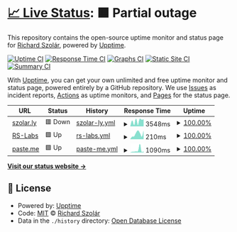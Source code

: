 # [📈 Live Status](https://up.szolar.ly): <!--live status--> **🟧 Partial outage**

This repository contains the open-source uptime monitor and status page for [Richard Szolár](https://szolar.ly), powered by [Upptime](https://github.com/upptime/upptime).

[![Uptime CI](https://github.com/0x111/up.szolar.ly/workflows/Uptime%20CI/badge.svg)](https://github.com/0x111/up.szolar.ly/actions?query=workflow%3A%22Uptime+CI%22)
[![Response Time CI](https://github.com/0x111/up.szolar.ly/workflows/Response%20Time%20CI/badge.svg)](https://github.com/0x111/up.szolar.ly/actions?query=workflow%3A%22Response+Time+CI%22)
[![Graphs CI](https://github.com/0x111/up.szolar.ly/workflows/Graphs%20CI/badge.svg)](https://github.com/0x111/up.szolar.ly/actions?query=workflow%3A%22Graphs+CI%22)
[![Static Site CI](https://github.com/0x111/up.szolar.ly/workflows/Static%20Site%20CI/badge.svg)](https://github.com/0x111/up.szolar.ly/actions?query=workflow%3A%22Static+Site+CI%22)
[![Summary CI](https://github.com/0x111/up.szolar.ly/workflows/Summary%20CI/badge.svg)](https://github.com/0x111/up.szolar.ly/actions?query=workflow%3A%22Summary+CI%22)

With [Upptime](https://upptime.js.org), you can get your own unlimited and free uptime monitor and status page, powered entirely by a GitHub repository. We use [Issues](https://github.com/0x111/up.szolar.ly/issues) as incident reports, [Actions](https://github.com/0x111/up.szolar.ly/actions) as uptime monitors, and [Pages](https://up.szolar.ly) for the status page.

<!--start: status pages-->
<!-- This summary is generated by Upptime (https://github.com/upptime/upptime) -->
<!-- Do not edit this manually, your changes will be overwritten -->
<!-- prettier-ignore -->
| URL | Status | History | Response Time | Uptime |
| --- | ------ | ------- | ------------- | ------ |
| <img alt="" src="https://szolar.ly/images/favicon.svg" height="13"> [szolar.ly](https://szolar.ly) | 🟥 Down | [szolar-ly.yml](https://github.com/0x111/up.szolar.ly/commits/HEAD/history/szolar-ly.yml) | <details><summary><img alt="Response time graph" src="./graphs/szolar-ly/response-time-week.png" height="20"> 3548ms</summary><br><a href="https://up.szolar.ly/history/szolar-ly"><img alt="Response time 2458" src="https://img.shields.io/endpoint?url=https%3A%2F%2Fraw.githubusercontent.com%2F0x111%2Fup.szolar.ly%2FHEAD%2Fapi%2Fszolar-ly%2Fresponse-time.json"></a><br><a href="https://up.szolar.ly/history/szolar-ly"><img alt="24-hour response time 4760" src="https://img.shields.io/endpoint?url=https%3A%2F%2Fraw.githubusercontent.com%2F0x111%2Fup.szolar.ly%2FHEAD%2Fapi%2Fszolar-ly%2Fresponse-time-day.json"></a><br><a href="https://up.szolar.ly/history/szolar-ly"><img alt="7-day response time 3548" src="https://img.shields.io/endpoint?url=https%3A%2F%2Fraw.githubusercontent.com%2F0x111%2Fup.szolar.ly%2FHEAD%2Fapi%2Fszolar-ly%2Fresponse-time-week.json"></a><br><a href="https://up.szolar.ly/history/szolar-ly"><img alt="30-day response time 1843" src="https://img.shields.io/endpoint?url=https%3A%2F%2Fraw.githubusercontent.com%2F0x111%2Fup.szolar.ly%2FHEAD%2Fapi%2Fszolar-ly%2Fresponse-time-month.json"></a><br><a href="https://up.szolar.ly/history/szolar-ly"><img alt="1-year response time 2429" src="https://img.shields.io/endpoint?url=https%3A%2F%2Fraw.githubusercontent.com%2F0x111%2Fup.szolar.ly%2FHEAD%2Fapi%2Fszolar-ly%2Fresponse-time-year.json"></a></details> | <details><summary><a href="https://up.szolar.ly/history/szolar-ly">100.00%</a></summary><a href="https://up.szolar.ly/history/szolar-ly"><img alt="All-time uptime 100.00%" src="https://img.shields.io/endpoint?url=https%3A%2F%2Fraw.githubusercontent.com%2F0x111%2Fup.szolar.ly%2FHEAD%2Fapi%2Fszolar-ly%2Fuptime.json"></a><br><a href="https://up.szolar.ly/history/szolar-ly"><img alt="24-hour uptime 99.99%" src="https://img.shields.io/endpoint?url=https%3A%2F%2Fraw.githubusercontent.com%2F0x111%2Fup.szolar.ly%2FHEAD%2Fapi%2Fszolar-ly%2Fuptime-day.json"></a><br><a href="https://up.szolar.ly/history/szolar-ly"><img alt="7-day uptime 100.00%" src="https://img.shields.io/endpoint?url=https%3A%2F%2Fraw.githubusercontent.com%2F0x111%2Fup.szolar.ly%2FHEAD%2Fapi%2Fszolar-ly%2Fuptime-week.json"></a><br><a href="https://up.szolar.ly/history/szolar-ly"><img alt="30-day uptime 100.00%" src="https://img.shields.io/endpoint?url=https%3A%2F%2Fraw.githubusercontent.com%2F0x111%2Fup.szolar.ly%2FHEAD%2Fapi%2Fszolar-ly%2Fuptime-month.json"></a><br><a href="https://up.szolar.ly/history/szolar-ly"><img alt="1-year uptime 100.00%" src="https://img.shields.io/endpoint?url=https%3A%2F%2Fraw.githubusercontent.com%2F0x111%2Fup.szolar.ly%2FHEAD%2Fapi%2Fszolar-ly%2Fuptime-year.json"></a></details>
| <img alt="" src="https://rs-labs.io/images/icon_hud1fe04749e578cc6736a76a0b4fa95b9_9966_32x32_fill_lanczos_center_2.png" height="13"> [RS-Labs](https://rs-labs.io) | 🟩 Up | [rs-labs.yml](https://github.com/0x111/up.szolar.ly/commits/HEAD/history/rs-labs.yml) | <details><summary><img alt="Response time graph" src="./graphs/rs-labs/response-time-week.png" height="20"> 210ms</summary><br><a href="https://up.szolar.ly/history/rs-labs"><img alt="Response time 226" src="https://img.shields.io/endpoint?url=https%3A%2F%2Fraw.githubusercontent.com%2F0x111%2Fup.szolar.ly%2FHEAD%2Fapi%2Frs-labs%2Fresponse-time.json"></a><br><a href="https://up.szolar.ly/history/rs-labs"><img alt="24-hour response time 330" src="https://img.shields.io/endpoint?url=https%3A%2F%2Fraw.githubusercontent.com%2F0x111%2Fup.szolar.ly%2FHEAD%2Fapi%2Frs-labs%2Fresponse-time-day.json"></a><br><a href="https://up.szolar.ly/history/rs-labs"><img alt="7-day response time 210" src="https://img.shields.io/endpoint?url=https%3A%2F%2Fraw.githubusercontent.com%2F0x111%2Fup.szolar.ly%2FHEAD%2Fapi%2Frs-labs%2Fresponse-time-week.json"></a><br><a href="https://up.szolar.ly/history/rs-labs"><img alt="30-day response time 197" src="https://img.shields.io/endpoint?url=https%3A%2F%2Fraw.githubusercontent.com%2F0x111%2Fup.szolar.ly%2FHEAD%2Fapi%2Frs-labs%2Fresponse-time-month.json"></a><br><a href="https://up.szolar.ly/history/rs-labs"><img alt="1-year response time 231" src="https://img.shields.io/endpoint?url=https%3A%2F%2Fraw.githubusercontent.com%2F0x111%2Fup.szolar.ly%2FHEAD%2Fapi%2Frs-labs%2Fresponse-time-year.json"></a></details> | <details><summary><a href="https://up.szolar.ly/history/rs-labs">100.00%</a></summary><a href="https://up.szolar.ly/history/rs-labs"><img alt="All-time uptime 99.98%" src="https://img.shields.io/endpoint?url=https%3A%2F%2Fraw.githubusercontent.com%2F0x111%2Fup.szolar.ly%2FHEAD%2Fapi%2Frs-labs%2Fuptime.json"></a><br><a href="https://up.szolar.ly/history/rs-labs"><img alt="24-hour uptime 100.00%" src="https://img.shields.io/endpoint?url=https%3A%2F%2Fraw.githubusercontent.com%2F0x111%2Fup.szolar.ly%2FHEAD%2Fapi%2Frs-labs%2Fuptime-day.json"></a><br><a href="https://up.szolar.ly/history/rs-labs"><img alt="7-day uptime 100.00%" src="https://img.shields.io/endpoint?url=https%3A%2F%2Fraw.githubusercontent.com%2F0x111%2Fup.szolar.ly%2FHEAD%2Fapi%2Frs-labs%2Fuptime-week.json"></a><br><a href="https://up.szolar.ly/history/rs-labs"><img alt="30-day uptime 100.00%" src="https://img.shields.io/endpoint?url=https%3A%2F%2Fraw.githubusercontent.com%2F0x111%2Fup.szolar.ly%2FHEAD%2Fapi%2Frs-labs%2Fuptime-month.json"></a><br><a href="https://up.szolar.ly/history/rs-labs"><img alt="1-year uptime 99.99%" src="https://img.shields.io/endpoint?url=https%3A%2F%2Fraw.githubusercontent.com%2F0x111%2Fup.szolar.ly%2FHEAD%2Fapi%2Frs-labs%2Fuptime-year.json"></a></details>
| <img alt="" src="https://paste.me/favicon.png" height="13"> [paste.me](https://paste.me) | 🟩 Up | [paste-me.yml](https://github.com/0x111/up.szolar.ly/commits/HEAD/history/paste-me.yml) | <details><summary><img alt="Response time graph" src="./graphs/paste-me/response-time-week.png" height="20"> 1090ms</summary><br><a href="https://up.szolar.ly/history/paste-me"><img alt="Response time 2281" src="https://img.shields.io/endpoint?url=https%3A%2F%2Fraw.githubusercontent.com%2F0x111%2Fup.szolar.ly%2FHEAD%2Fapi%2Fpaste-me%2Fresponse-time.json"></a><br><a href="https://up.szolar.ly/history/paste-me"><img alt="24-hour response time 580" src="https://img.shields.io/endpoint?url=https%3A%2F%2Fraw.githubusercontent.com%2F0x111%2Fup.szolar.ly%2FHEAD%2Fapi%2Fpaste-me%2Fresponse-time-day.json"></a><br><a href="https://up.szolar.ly/history/paste-me"><img alt="7-day response time 1090" src="https://img.shields.io/endpoint?url=https%3A%2F%2Fraw.githubusercontent.com%2F0x111%2Fup.szolar.ly%2FHEAD%2Fapi%2Fpaste-me%2Fresponse-time-week.json"></a><br><a href="https://up.szolar.ly/history/paste-me"><img alt="30-day response time 1100" src="https://img.shields.io/endpoint?url=https%3A%2F%2Fraw.githubusercontent.com%2F0x111%2Fup.szolar.ly%2FHEAD%2Fapi%2Fpaste-me%2Fresponse-time-month.json"></a><br><a href="https://up.szolar.ly/history/paste-me"><img alt="1-year response time 2043" src="https://img.shields.io/endpoint?url=https%3A%2F%2Fraw.githubusercontent.com%2F0x111%2Fup.szolar.ly%2FHEAD%2Fapi%2Fpaste-me%2Fresponse-time-year.json"></a></details> | <details><summary><a href="https://up.szolar.ly/history/paste-me">100.00%</a></summary><a href="https://up.szolar.ly/history/paste-me"><img alt="All-time uptime 100.00%" src="https://img.shields.io/endpoint?url=https%3A%2F%2Fraw.githubusercontent.com%2F0x111%2Fup.szolar.ly%2FHEAD%2Fapi%2Fpaste-me%2Fuptime.json"></a><br><a href="https://up.szolar.ly/history/paste-me"><img alt="24-hour uptime 100.00%" src="https://img.shields.io/endpoint?url=https%3A%2F%2Fraw.githubusercontent.com%2F0x111%2Fup.szolar.ly%2FHEAD%2Fapi%2Fpaste-me%2Fuptime-day.json"></a><br><a href="https://up.szolar.ly/history/paste-me"><img alt="7-day uptime 100.00%" src="https://img.shields.io/endpoint?url=https%3A%2F%2Fraw.githubusercontent.com%2F0x111%2Fup.szolar.ly%2FHEAD%2Fapi%2Fpaste-me%2Fuptime-week.json"></a><br><a href="https://up.szolar.ly/history/paste-me"><img alt="30-day uptime 100.00%" src="https://img.shields.io/endpoint?url=https%3A%2F%2Fraw.githubusercontent.com%2F0x111%2Fup.szolar.ly%2FHEAD%2Fapi%2Fpaste-me%2Fuptime-month.json"></a><br><a href="https://up.szolar.ly/history/paste-me"><img alt="1-year uptime 100.00%" src="https://img.shields.io/endpoint?url=https%3A%2F%2Fraw.githubusercontent.com%2F0x111%2Fup.szolar.ly%2FHEAD%2Fapi%2Fpaste-me%2Fuptime-year.json"></a></details>

<!--end: status pages-->

[**Visit our status website →**](https://up.szolar.ly)

## 📄 License

- Powered by: [Upptime](https://github.com/upptime/upptime)
- Code: [MIT](./LICENSE) © [Richard Szolár](https://szolar.ly)
- Data in the `./history` directory: [Open Database License](https://opendatacommons.org/licenses/odbl/1-0/)
